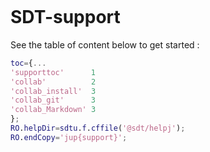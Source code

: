 ```{include} ./header.md
```
# SDT-support <book id="support">

See the table of content below to get started :

````matlab
toc={...
'supporttoc'      1
'collab'          2
'collab_install'  3
'collab_git'      3
'collab_Markdown' 3
};
RO.helpDir=sdtu.f.cffile('@sdt/helpj');
RO.endCopy='jup{support}';
````